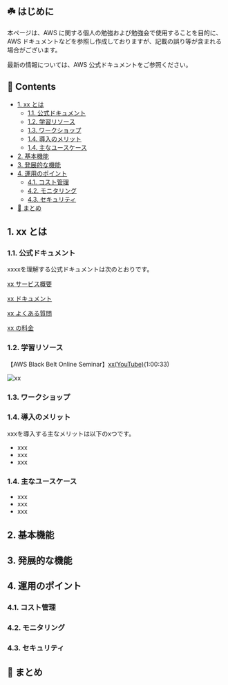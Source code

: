 <!--# xx（xx）<!-- omit in toc -->

## ☘️ はじめに<!-- omit in toc -->

本ページは、AWS に関する個人の勉強および勉強会で使用することを目的に、AWS ドキュメントなどを参照し作成しておりますが、記載の誤り等が含まれる場合がございます。

最新の情報については、AWS 公式ドキュメントをご参照ください。

## 👀 Contents<!-- omit in toc -->

<!-- Duration: 00:01:00 -->

- [1. xx とは](#1-xx-とは)
  - [1.1. 公式ドキュメント](#11-公式ドキュメント)
  - [1.2. 学習リソース](#12-学習リソース)
  - [1.3. ワークショップ](#13-ワークショップ)
  - [1.4. 導入のメリット](#14-導入のメリット)
  - [1.4. 主なユースケース](#14-主なユースケース)
- [2. 基本機能](#2-基本機能)
- [3. 発展的な機能](#3-発展的な機能)
- [4. 運用のポイント](#4-運用のポイント)
  - [4.1. コスト管理](#41-コスト管理)
  - [4.2. モニタリング](#42-モニタリング)
  - [4.3. セキュリティ](#43-セキュリティ)
- [📖 まとめ](#-まとめ)

## 1. xx とは

### 1.1. 公式ドキュメント

xxxxを理解する公式ドキュメントは次のとおりです。

[xx サービス概要](https://aws.amazon.com/jp/xx/)

[xx ドキュメント](https://docs.aws.amazon.com/ja_jp/xx/?id=docs_gateway)

[xx よくある質問](https://aws.amazon.com/jp/xx/faqs/)

[xx の料金](https://aws.amazon.com/jp/xx/pricing/)

### 1.2. 学習リソース

【AWS Black Belt Online Seminar】[xx(YouTube)](xxx)(1:00:33)

![xx](/images/xx/)

### 1.3. ワークショップ

### 1.4. 導入のメリット

xxxを導入する主なメリットは以下のxつです。

- xxx
- xxx
- xxx

### 1.4. 主なユースケース

- xxx
- xxx
- xxx

## 2. 基本機能

<!-- Duration: 0:01:30 -->

## 3. 発展的な機能

## 4. 運用のポイント

### 4.1. コスト管理

### 4.2. モニタリング

### 4.3. セキュリティ

## 📖 まとめ